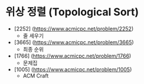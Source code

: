 위상 정렬 (Topological Sort)
==========================================================================================
* [2252] (https://www.acmicpc.net/problem/2252)
  * 줄 세우기
* [3665] (https://www.acmicpc.net/problem/3665)
  * 최종 순위
* [1766] (https://www.acmicpc.net/problem/1766)
  * 문제집
* [1005] (https://www.acmicpc.net/problem/1005)
  * ACM Craft